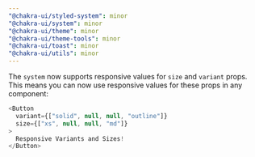 ```yaml
---
"@chakra-ui/styled-system": minor
"@chakra-ui/system": minor
"@chakra-ui/theme": minor
"@chakra-ui/theme-tools": minor
"@chakra-ui/toast": minor
"@chakra-ui/utils": minor
---
```


The `system` now supports responsive values for `size` and `variant` props. This
means you can now use responsive values for these props in any component:

```ts
<Button
  variant={["solid", null, null, "outline"]}
  size={["xs", null, null, "md"]}
>
  Responsive Variants and Sizes!
</Button>
```
